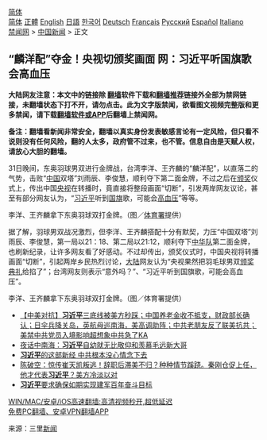  <!-- 面包屑导航 --> <div class="breadcrumb"><!-- GTranslate: https://gtranslate.io/ -->  <div class="switcher notranslate">  <div class="selected">  <a href="#" onclick="return false;"> 简体</a>  </div>  <div class="option">  <a href="https://www.bannedbook.org" onclick="doGTranslate('zh-CN|zh-CN');jQuery('div.switcher div.selected a').html(jQuery(this).html());return false;" title="简体中文" class="nturl selected"> 简体</a>  <a href="https://www.bannedbook.org/zh-tw/" onclick="doGTranslate('zh-CN|zh-TW');jQuery('div.switcher div.selected a').html(jQuery(this).html());return false;" title="繁體中文" class="nturl"> 正體</a>  <a href="https://www.bannedbook.org/en/" onclick="doGTranslate('zh-CN|en');jQuery('div.switcher div.selected a').html(jQuery(this).html());return false;" title="English" class="nturl"> English</a>  <a href="https://www.bannedbook.org/ja/" onclick="doGTranslate('zh-CN|ja');jQuery('div.switcher div.selected a').html(jQuery(this).html());return false;" title="日本語" class="nturl"> 日語</a>  <a href="https://www.bannedbook.org/ko/" onclick="doGTranslate('zh-CN|ko');jQuery('div.switcher div.selected a').html(jQuery(this).html());return false;" title="한국어" class="nturl"> 한국어</a>  <a href="https://www.bannedbook.org/de/" onclick="doGTranslate('zh-CN|de');jQuery('div.switcher div.selected a').html(jQuery(this).html());return false;" title="Deutsch" class="nturl"> Deutsch</a>  <a href="https://www.bannedbook.org/fr/" onclick="doGTranslate('zh-CN|fr');jQuery('div.switcher div.selected a').html(jQuery(this).html());return false;" title="Français" class="nturl"> Français</a>  <a href="https://www.bannedbook.org/ru/" onclick="doGTranslate('zh-CN|ru');jQuery('div.switcher div.selected a').html(jQuery(this).html());return false;" title="Русский" class="nturl"> Русский</a>  <a href="https://www.bannedbook.org/es/" onclick="doGTranslate('zh-CN|es');jQuery('div.switcher div.selected a').html(jQuery(this).html());return false;" title="Español" class="nturl"> Español</a>  <a href="https://www.bannedbook.org/it/" onclick="doGTranslate('zh-CN|it');jQuery('div.switcher div.selected a').html(jQuery(this).html());return false;" title="Italiano" class="nturl"> Italiano</a>  </div>  </div>      <div class='breadcrumb-sub'><!-- Breadcrumb NavXT 6.3.0 --> <a href="https://www.bannedbook.org/" class="home">禁闻网</a> &gt; <a href="https://www.bannedbook.org/bnews/cnnews/" class="category">中国新闻</a> &gt; 正文</div></div><h2>“麟洋配”夺金！央视切颁奖画面 网：习近平听国旗歌会高血压</h2> <p class="notice"><b>大陆网友注意：本文中的链接除 <a href="https://github.com/bannedbook/fanqiang" >翻墙</a>软件下载和<a href="https://github.com/killgcd/justmysocks/blob/master/README.md">翻墙推荐</a>链接外全部为禁网链接，未翻墙状态下打不开，请勿点击。此为文字版禁闻，欲看图文视频完整版和更多禁闻，请下载<a href="https://github.com/bannedbook/fanqiang">翻墙软件或APP</a>后翻墙上禁闻网。</p><p>备注：翻墙看新闻非常安全，翻墙以真实身份发表敏感言论有一定风险，但只看不说则没有任何风险，翻的人太多，政府管不过来，也不管。信息自由是天赋人权，请放心大胆的翻墙。</b></p>  <div class="entry"> <p>31日晚间，东奥羽球男双进行金牌战，台湾李洋、王齐麟的“麟洋配”，以直落二的气势，击败“<span class='wp_keywordlink_affiliate'><a href="https://www.bannedbook.org/" title="中国" target="_blank">中国</a></span>双塔”刘雨辰、李俊慧，顺利夺下第二面金牌，不过之后在<a href="https://www.bannedbook.org/bnews/tag/%E9%A2%81%E5%A5%96/" class="st_tag internal_tag" rel="tag" title="标签 颁奖 下的日志">颁奖</a>仪式上，传出中国<a href="https://www.bannedbook.org/bnews/tag/%e5%a4%ae%e8%a7%86/" class="st_tag internal_tag" rel="tag" title="标签 央视 下的日志">央视</a>在转播时，竟直接将整段画面“切断”，引发两岸网友议论，甚至有部分网友认为，“<a href="https://www.bannedbook.org/bnews/tag/%e4%b9%a0%e8%bf%91%e5%b9%b3/" class="st_tag internal_tag" rel="tag" title="标签 习近平 下的日志">习近平</a>听到<a href="https://www.bannedbook.org/bnews/tag/%E5%9B%BD%E6%97%97/" class="st_tag internal_tag" rel="tag" title="标签 国旗 下的日志">国旗</a>歌，可能会<a href="https://www.bannedbook.org/bnews/tag/%e9%ab%98%e8%a1%80%e5%8e%8b/" class="st_tag internal_tag" rel="tag" title="标签 高血压 下的日志">高血压</a>”等等。</p> <p>李洋、王齐麟拿下东奥羽球双打金牌。（图／<a href="https://www.bannedbook.org/bnews/tag/%E4%BD%93%E8%82%B2%E7%BD%B2/" class="st_tag internal_tag" rel="tag" title="标签 体育署 下的日志">体育署</a>提供）</p>  <p>据了解，羽球男双战况激烈，但李洋、王齐麟搭配十分有默契，力压“中国双塔”刘雨辰、李俊慧，第一局以21：18、第二局以21:12，顺利夺下<a href="https://www.bannedbook.org/bnews/tag/%E4%B8%AD%E5%8D%8E%E9%98%9F/" class="st_tag internal_tag" rel="tag" title="标签 中华队 下的日志">中华队</a>第二面金牌，也刷新纪录，让许多网友看了好感动。不过却传出，颁奖仪式时，中国央视将转播画面“切断”，引起两岸乡民热烈讨论，<span class='wp_keywordlink_affiliate'><a href="https://www.bannedbook.org/" title="大陆" target="_blank">大陆</a></span>网友认为“央视果然把羽毛球男双<a href="https://www.bannedbook.org/bnews/tag/%E9%A2%81%E5%A5%96%E5%85%B8%E7%A4%BC/" class="st_tag internal_tag" rel="tag" title="标签 颁奖典礼 下的日志">颁奖典礼</a>给掐了”；台湾网友则表示“意外吗？”、“习近平听到国旗歌，可能会高血压”。</p> <p>李洋、王齐麟拿下东奥羽球双打金牌。（图／体育署提供）</p>  <ul class='op-related-articles' title='相关阅读'> <li><a href='https://www.bannedbook.org/bnews/bannedvideo/20210801/1597952.html' target='_blank'>【中美对抗】<b>习近平</b>三底线被美方秒踩；中国养老金收不抵支，财政部长确认；日伞兵降关岛，英航母巡南海，美高调助阵；中共老朋友反了联美抗共；美禁中共党员入境影响超想象中共急了KA</a></li> <li><a href='https://www.bannedbook.org/bnews/baitai/20210801/1597891.html' target='_blank'>夜话中南海：<b>习近平</b>自幼就无比敬仰和羡慕毛远新大哥</a></li> <li><a href='https://www.bannedbook.org/bnews/comments/20210731/1597868.html' target='_blank'><b>习近平</b>的这部新经 中共根本没心情念下去</a></li> <li><a href='https://www.bannedbook.org/bnews/bannedvideo/20210731/1597779.html' target='_blank'>陈破空：惊传崔天凯叛逃！辞职后滞美不归？种种情节蹊跷。秦刚仓促上任，他才代表<b>习近平</b>？美方冷淡以对</a></li> <li><a href='https://www.bannedbook.org/bnews/baitai/20210731/1597761.html' target='_blank'><b>习近平</b>要求确保如期实现建军百年奋斗目标</a></li> </ul> <p class="texttj"> <a href="https://github.com/bannedbook/fanqiang/wiki/V2ray%E6%9C%BA%E5%9C%BA" target="_blank">WIN/MAC/安卓/iOS高速翻墙:高清视频秒开,超低延迟</a><br/> <a href="https://github.com/bannedbook/fanqiang/wiki/%E7%A6%81%E9%97%BB%E7%BD%91%E5%AE%89%E5%8D%93%E7%BF%BB%E5%A2%99%E6%96%B0%E9%97%BBAPP" target="_blank">免费PC翻墙、安卓VPN翻墙APP</a></p><p> 来源：三里<span class='wp_keywordlink_affiliate'><a href="https://www.bannedbook.org/" title="新闻">新闻</a></span> </p> <a name='sharetosocial'></a>  <div style="margin-bottom:5px;padding-bottom:5px;clear:both"> <div id="archive-pix-1" class="banner-ads"> <!-- AuctionX Display platform tag START --> <div id="26318x728x90x621x_ADSLOT2" clicktrack="%%CLICK_URL_ESC%%"></div> <!-- AuctionX Display platform tag END --> </div> <div id="archive-pix-2" class="banner-ads"> <!-- AuctionX Display platform tag START --> <div id="26315x300x250x621x_ADSLOT2" clicktrack="%%CLICK_URL_ESC%%"></div> <!-- AuctionX Display platform tag END --> </div> </div>  <div id="archive-pix-1" class="banner-ads"> <!-- AuctionX Display platform tag START --> <div id="26318x728x90x621x_ADSLOT3" clicktrack="%%CLICK_URL_ESC%%"></div> <!-- AuctionX Display platform tag END --> </div> </div><!--END ENTRY--> 